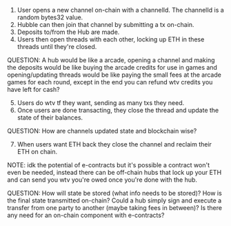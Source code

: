 1. User opens a new channel on-chain with a channelId. The channelId is a random bytes32 value.
2. Hubble can then join that channel by submitting a tx on-chain.
3. Deposits to/from the Hub are made.
4. Users then open threads with each other, locking up ETH in these threads until they're closed.

QUESTION: A hub would be like a arcade, opening a channel and making the deposits would be like buying the arcade credits for use in games and opening/updating threads would be like paying the small fees at the arcade games for each round, except in the end you can refund wtv credits you have left for cash?

5. Users do wtv tf they want, sending as many txs they need.
6. Once users are done transacting, they close the thread and update the state of their balances.

QUESTION: How are channels updated state and blockchain wise?

7. When users want ETH back they close the channel and reclaim their ETH on chain.

NOTE: idk the potential of e-contracts but it's possible a contract won't even be needed, instead there can be off-chain hubs that lock up your ETH and can send you wtv you're owed once you're done with the hub.

QUESTION: How will state be stored (what info needs to be stored)? How is the final state transmitted on-chain? Could a hub simply sign and execute a transfer from one party to another (maybe taking fees in between)? Is there any need for an on-chain component with e-contracts?
